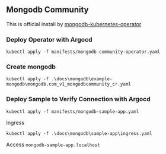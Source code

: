 ## Mongodb Community

This is official install by [mongodb-kubernetes-operator](https://github.com/mongodb/mongodb-kubernetes-operator#documentation)

### Deploy Operator with Argocd

```
kubectl apply -f manifests/mongodb-community-operator.yaml
```

### Create mongodb

```
kubectl apply -f .\docs\mongodb\example-mongodb\mongodb.com_v1_mongodbcommunity_cr.yaml
```

### Deploy Sample to Verify Connection with Argocd

```
kubectl apply -f manifests/mongodb-sample-app.yaml
```

Ingress
```
kubectl apply -f .\docs\mongodb\sample-app\ingress.yaml
```

Access ```mongodb-sample-app.localhost```